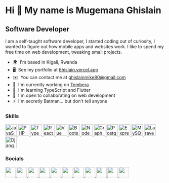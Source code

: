 # Hi 👋 My name is Mugemana Ghislain

## Software Developer

I am a self-taught software developer, I started coding out of curiosity, I wanted to figure out how mobile apps and websites work. I like to spend my free time on web development, tweaking small projects.

- 🌍  I'm based in Kigali, Rwanda
- 🖥️  See my portfolio at [6hislain.vercel.app](http://6hislain.vercel.app)
- ✉️  You can contact me at [ghislainmike80@gmail.com](mailto:ghislainmike80@gmail.com)
- 🚀  I'm currently working on [Tembera](http://github.com/6hislain/tembera)
- 🧠  I'm learning TypeScript and Flutter
- 🤝  I'm open to collaborating on web development
- ⚡  I'm secretly Batman... but don't tell anyone

### Skills

<p align="left">
  <a
    href="https://developer.mozilla.org/en-US/docs/Web/JavaScript"
    target="_blank"
    rel="noreferrer"
  >
    <img
      src="https://raw.githubusercontent.com/danielcranney/readme-generator/main/public/icons/skills/javascript-colored.svg"
      width="36"
      height="36"
      alt="JavaScript"
    />
  </a>
  <a href="https://www.php.net/" target="_blank" rel="noreferrer">
    <img
      src="https://raw.githubusercontent.com/danielcranney/readme-generator/main/public/icons/skills/php-colored.svg"
      width="36"
      height="36"
      alt="PHP"
    />
  </a>
  <a href="https://www.typescriptlang.org/" target="_blank" rel="noreferrer">
    <img
      src="https://raw.githubusercontent.com/danielcranney/readme-generator/main/public/icons/skills/typescript-colored.svg"
      width="36"
      height="36"
      alt="TypeScript"
    />
  </a>
  <a href="https://reactjs.org/" target="_blank" rel="noreferrer">
    <img
      src="https://raw.githubusercontent.com/danielcranney/readme-generator/main/public/icons/skills/react-colored.svg"
      width="36"
      height="36"
      alt="React"
    />
  </a>
  <a href="https://vuejs.org/" target="_blank" rel="noreferrer">
    <img
      src="https://raw.githubusercontent.com/danielcranney/readme-generator/main/public/icons/skills/vuejs-colored.svg"
      width="36"
      height="36"
      alt="Vue"
    />
  </a>
  <a href="https://getbootstrap.com/" target="_blank" rel="noreferrer">
    <img
      src="https://raw.githubusercontent.com/danielcranney/readme-generator/main/public/icons/skills/bootstrap-colored.svg"
      width="36"
      height="36"
      alt="Bootstrap"
    />
  </a>
  <a href="https://nodejs.org/en/" target="_blank" rel="noreferrer">
    <img
      src="https://raw.githubusercontent.com/danielcranney/readme-generator/main/public/icons/skills/nodejs-colored.svg"
      width="36"
      height="36"
      alt="NodeJS"
    />
  </a>
  <a href="https://graphql.org/" target="_blank" rel="noreferrer">
    <img
      src="https://raw.githubusercontent.com/danielcranney/readme-generator/main/public/icons/skills/graphql-colored.svg"
      width="36"
      height="36"
      alt="GraphQL"
    />
  </a>
  <a href="https://www.postgresql.org/" target="_blank" rel="noreferrer">
    <img
      src="https://raw.githubusercontent.com/danielcranney/readme-generator/main/public/icons/skills/postgresql-colored.svg"
      width="36"
      height="36"
      alt="PostgreSQL"
    />
  </a>
  <a href="https://expressjs.com/" target="_blank" rel="noreferrer">
    <img
      src="https://raw.githubusercontent.com/danielcranney/readme-generator/main/public/icons/skills/express-colored.svg"
      width="36"
      height="36"
      alt="Express"
    />
  </a>
  <a href="https://www.mysql.com/" target="_blank" rel="noreferrer">
    <img
      src="https://raw.githubusercontent.com/danielcranney/readme-generator/main/public/icons/skills/mysql-colored.svg"
      width="36"
      height="36"
      alt="MySQL"
    />
  </a>
  <a href="https://laravel.com/" target="_blank" rel="noreferrer">
    <img
      src="https://raw.githubusercontent.com/danielcranney/readme-generator/main/public/icons/skills/laravel-colored.svg"
      width="36"
      height="36"
      alt="Laravel"
    />
  </a>
  <a href="https://www.djangoproject.com/" target="_blank" rel="noreferrer">
    <img
      src="https://raw.githubusercontent.com/danielcranney/readme-generator/main/public/icons/skills/django-colored.svg"
      width="36"
      height="36"
      alt="Django"
    />
  </a>
</p>
          
### Socials

<p align="left">
  <a href="https://www.codepen.io/6hislain" target="_blank" rel="noreferrer">
    <picture>
      <source
        media="(prefers-color-scheme: dark)"
        srcset="
          https://raw.githubusercontent.com/danielcranney/readme-generator/main/public/icons/socials/codepen-dark.svg
        "
      />
      <source
        media="(prefers-color-scheme: light)"
        srcset="
          https://raw.githubusercontent.com/danielcranney/readme-generator/main/public/icons/socials/codepen.svg
        "
      />
      <img
        src="https://raw.githubusercontent.com/danielcranney/readme-generator/main/public/icons/socials/codepen.svg"
        width="32"
        height="32"
      />
    </picture>
  </a>
  <a href="https://codesandbox.io/u/6hislain" target="_blank" rel="noreferrer">
    <picture>
      <source
        media="(prefers-color-scheme: dark)"
        srcset="
          https://raw.githubusercontent.com/danielcranney/readme-generator/main/public/icons/socials/codesandbox-dark.svg
        "
      />
      <source
        media="(prefers-color-scheme: light)"
        srcset="
          https://raw.githubusercontent.com/danielcranney/readme-generator/main/public/icons/socials/codesandbox.svg
        "
      />
      <img
        src="https://raw.githubusercontent.com/danielcranney/readme-generator/main/public/icons/socials/codesandbox.svg"
        width="32"
        height="32"
      />
    </picture>
  </a>
  <a href="https://www.dev.to/6hislain" target="_blank" rel="noreferrer">
    <picture>
      <source
        media="(prefers-color-scheme: dark)"
        srcset="
          https://raw.githubusercontent.com/danielcranney/readme-generator/main/public/icons/socials/devdotto-dark.svg
        "
      />
      <source
        media="(prefers-color-scheme: light)"
        srcset="
          https://raw.githubusercontent.com/danielcranney/readme-generator/main/public/icons/socials/devdotto.svg
        "
      />
      <img
        src="https://raw.githubusercontent.com/danielcranney/readme-generator/main/public/icons/socials/devdotto.svg"
        width="32"
        height="32"
      />
    </picture>
  </a>
  <a href="https://discord.com/users/6hislain" target="_blank" rel="noreferrer">
    <picture>
      <source media="(prefers-color-scheme: dark)" srcset="undefined" />
      <source
        media="(prefers-color-scheme: light)"
        srcset="
          https://raw.githubusercontent.com/danielcranney/readme-generator/main/public/icons/socials/discord.svg
        "
      />
      <img
        src="https://raw.githubusercontent.com/danielcranney/readme-generator/main/public/icons/socials/discord.svg"
        width="32"
        height="32"
      />
    </picture>
  </a>
  <a href="https://www.facebook.com/6hislain" target="_blank" rel="noreferrer">
    <picture>
      <source
        media="(prefers-color-scheme: dark)"
        srcset="
          https://raw.githubusercontent.com/danielcranney/readme-generator/main/public/icons/socials/facebook-dark.svg
        "
      />
      <source
        media="(prefers-color-scheme: light)"
        srcset="
          https://raw.githubusercontent.com/danielcranney/readme-generator/main/public/icons/socials/facebook.svg
        "
      />
      <img
        src="https://raw.githubusercontent.com/danielcranney/readme-generator/main/public/icons/socials/facebook.svg"
        width="32"
        height="32"
      />
    </picture>
  </a>
  <a href="https://www.github.com/6hislain" target="_blank" rel="noreferrer">
    <picture>
      <source
        media="(prefers-color-scheme: dark)"
        srcset="
          https://raw.githubusercontent.com/danielcranney/readme-generator/main/public/icons/socials/github-dark.svg
        "
      />
      <source
        media="(prefers-color-scheme: light)"
        srcset="
          https://raw.githubusercontent.com/danielcranney/readme-generator/main/public/icons/socials/github.svg
        "
      />
      <img
        src="https://raw.githubusercontent.com/danielcranney/readme-generator/main/public/icons/socials/github.svg"
        width="32"
        height="32"
      />
    </picture>
  </a>
  <a href="http://www.instagram.com/6hislain" target="_blank" rel="noreferrer">
    <picture>
      <source media="(prefers-color-scheme: dark)" srcset="undefined" />
      <source
        media="(prefers-color-scheme: light)"
        srcset="
          https://raw.githubusercontent.com/danielcranney/readme-generator/main/public/icons/socials/instagram.svg
        "
      />
      <img
        src="https://raw.githubusercontent.com/danielcranney/readme-generator/main/public/icons/socials/instagram.svg"
        width="32"
        height="32"
      />
    </picture>
  </a>
  <a
    href="https://www.linkedin.com/in/6hislain"
    target="_blank"
    rel="noreferrer"
  >
    <picture>
      <source
        media="(prefers-color-scheme: dark)"
        srcset="
          https://raw.githubusercontent.com/danielcranney/readme-generator/main/public/icons/socials/linkedin-dark.svg
        "
      />
      <source
        media="(prefers-color-scheme: light)"
        srcset="
          https://raw.githubusercontent.com/danielcranney/readme-generator/main/public/icons/socials/linkedin.svg
        "
      />
      <img
        src="https://raw.githubusercontent.com/danielcranney/readme-generator/main/public/icons/socials/linkedin.svg"
        width="32"
        height="32"
      />
    </picture>
  </a>
  <a
    href="https://www.stackoverflow.com/users/6hislain"
    target="_blank"
    rel="noreferrer"
  >
    <picture>
      <source media="(prefers-color-scheme: dark)" srcset="undefined" />
      <source
        media="(prefers-color-scheme: light)"
        srcset="
          https://raw.githubusercontent.com/danielcranney/readme-generator/main/public/icons/socials/stackoverflow.svg
        "
      />
      <img
        src="https://raw.githubusercontent.com/danielcranney/readme-generator/main/public/icons/socials/stackoverflow.svg"
        width="32"
        height="32"
      />
    </picture>
  </a>
  <a href="https://www.x.com/6hislain" target="_blank" rel="noreferrer">
    <picture>
      <source
        media="(prefers-color-scheme: dark)"
        srcset="
          https://raw.githubusercontent.com/danielcranney/readme-generator/main/public/icons/socials/twitter-dark.svg
        "
      />
      <source
        media="(prefers-color-scheme: light)"
        srcset="
          https://raw.githubusercontent.com/danielcranney/readme-generator/main/public/icons/socials/twitter.svg
        "
      />
      <img
        src="https://raw.githubusercontent.com/danielcranney/readme-generator/main/public/icons/socials/twitter.svg"
        width="32"
        height="32"
      />
    </picture>
  </a>
  <a href="https://www.threads.net/@6hislain" target="_blank" rel="noreferrer">
    <picture>
      <source
        media="(prefers-color-scheme: dark)"
        srcset="
          https://raw.githubusercontent.com/danielcranney/readme-generator/main/public/icons/socials/threads-dark.svg
        "
      />
      <source
        media="(prefers-color-scheme: light)"
        srcset="
          https://raw.githubusercontent.com/danielcranney/readme-generator/main/public/icons/socials/threads.svg
        "
      />
      <img
        src="https://raw.githubusercontent.com/danielcranney/readme-generator/main/public/icons/socials/threads.svg"
        width="32"
        height="32"
      />
    </picture>
  </a>
</p>
